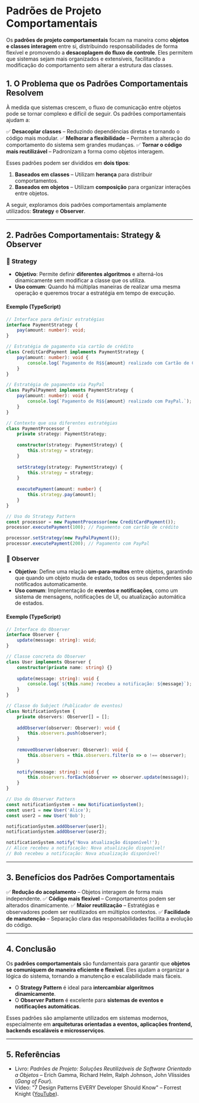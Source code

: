 # **Padrões de Projeto Comportamentais**

Os **padrões de projeto comportamentais** focam na maneira como **objetos e classes interagem** entre si, distribuindo responsabilidades de forma flexível e promovendo a **desacoplagem do fluxo de controle**. Eles permitem que sistemas sejam mais organizados e extensíveis, facilitando a modificação do comportamento sem alterar a estrutura das classes.

## **1. O Problema que os Padrões Comportamentais Resolvem**

À medida que sistemas crescem, o fluxo de comunicação entre objetos pode se tornar complexo e difícil de seguir. Os padrões comportamentais ajudam a:

✅ **Desacoplar classes** – Reduzindo dependências diretas e tornando o código mais modular.
✅ **Melhorar a flexibilidade** – Permitem a alteração do comportamento do sistema sem grandes mudanças.
✅ **Tornar o código mais reutilizável** – Padronizam a forma como objetos interagem.

Esses padrões podem ser divididos em **dois tipos**:
1. **Baseados em classes** – Utilizam **herança** para distribuir comportamentos.
2. **Baseados em objetos** – Utilizam **composição** para organizar interações entre objetos.

A seguir, exploramos dois padrões comportamentais amplamente utilizados: **Strategy** e **Observer**.

---

## **2. Padrões Comportamentais: Strategy & Observer**

### **🔹 Strategy**
- **Objetivo**: Permite definir **diferentes algoritmos** e alterná-los dinamicamente sem modificar a classe que os utiliza.
- **Uso comum**: Quando há múltiplas maneiras de realizar uma mesma operação e queremos trocar a estratégia em tempo de execução.

#### **Exemplo (TypeScript)**
```typescript
// Interface para definir estratégias
interface PaymentStrategy {
    pay(amount: number): void;
}

// Estratégia de pagamento via cartão de crédito
class CreditCardPayment implements PaymentStrategy {
    pay(amount: number): void {
        console.log(`Pagamento de R$${amount} realizado com Cartão de Crédito.`);
    }
}

// Estratégia de pagamento via PayPal
class PayPalPayment implements PaymentStrategy {
    pay(amount: number): void {
        console.log(`Pagamento de R$${amount} realizado com PayPal.`);
    }
}

// Contexto que usa diferentes estratégias
class PaymentProcessor {
    private strategy: PaymentStrategy;
    
    constructor(strategy: PaymentStrategy) {
        this.strategy = strategy;
    }
    
    setStrategy(strategy: PaymentStrategy) {
        this.strategy = strategy;
    }
    
    executePayment(amount: number) {
        this.strategy.pay(amount);
    }
}

// Uso do Strategy Pattern
const processor = new PaymentProcessor(new CreditCardPayment());
processor.executePayment(100); // Pagamento com cartão de crédito

processor.setStrategy(new PayPalPayment());
processor.executePayment(200); // Pagamento com PayPal
```

### **🔹 Observer**
- **Objetivo**: Define uma relação **um-para-muitos** entre objetos, garantindo que quando um objeto muda de estado, todos os seus dependentes são notificados automaticamente.
- **Uso comum**: Implementação de **eventos e notificações**, como um sistema de mensagens, notificações de UI, ou atualização automática de estados.

#### **Exemplo (TypeScript)**
```typescript
// Interface do Observer
interface Observer {
    update(message: string): void;
}

// Classe concreta do Observer
class User implements Observer {
    constructor(private name: string) {}
    
    update(message: string): void {
        console.log(`${this.name} recebeu a notificação: ${message}`);
    }
}

// Classe do Subject (Publicador de eventos)
class NotificationSystem {
    private observers: Observer[] = [];
    
    addObserver(observer: Observer): void {
        this.observers.push(observer);
    }
    
    removeObserver(observer: Observer): void {
        this.observers = this.observers.filter(o => o !== observer);
    }
    
    notify(message: string): void {
        this.observers.forEach(observer => observer.update(message));
    }
}

// Uso do Observer Pattern
const notificationSystem = new NotificationSystem();
const user1 = new User('Alice');
const user2 = new User('Bob');

notificationSystem.addObserver(user1);
notificationSystem.addObserver(user2);

notificationSystem.notify('Nova atualização disponível!');
// Alice recebeu a notificação: Nova atualização disponível!
// Bob recebeu a notificação: Nova atualização disponível!
```

---

## **3. Benefícios dos Padrões Comportamentais**
✅ **Redução do acoplamento** – Objetos interagem de forma mais independente.
✅ **Código mais flexível** – Comportamentos podem ser alterados dinamicamente.
✅ **Maior reutilização** – Estratégias e observadores podem ser reutilizados em múltiplos contextos.
✅ **Facilidade de manutenção** – Separação clara das responsabilidades facilita a evolução do código.

---

## **4. Conclusão**
Os **padrões comportamentais** são fundamentais para garantir que **objetos se comuniquem de maneira eficiente e flexível**. Eles ajudam a organizar a lógica do sistema, tornando a manutenção e escalabilidade mais fáceis.

- O **Strategy Pattern** é ideal para **intercambiar algoritmos dinamicamente**.
- O **Observer Pattern** é excelente para **sistemas de eventos e notificações automáticas**.

Esses padrões são amplamente utilizados em sistemas modernos, especialmente em **arquiteturas orientadas a eventos, aplicações frontend, backends escaláveis e microsserviços**.

---

## **5. Referências**
- Livro: *Padrões de Projeto: Soluções Reutilizáveis de Software Orientado a Objetos* – Erich Gamma, Richard Helm, Ralph Johnson, John Vlissides (*Gang of Four*).
- Vídeo: "7 Design Patterns EVERY Developer Should Know" – Forrest Knight ([YouTube](https://www.youtube.com/watch?v=BJatgOiiht4)).

